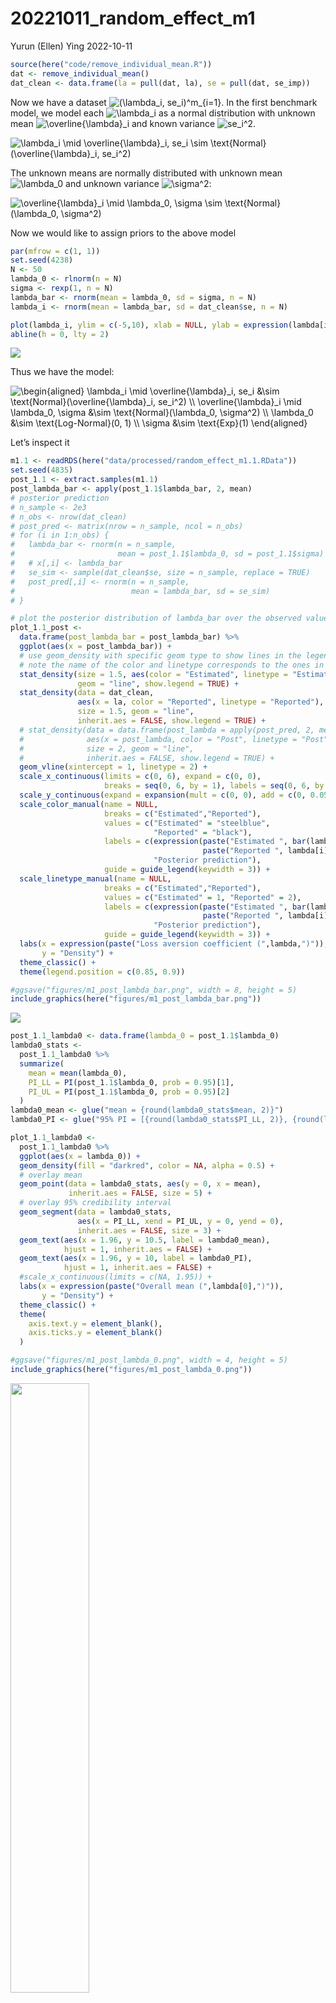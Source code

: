 20221011_random_effect_m1
================
Yurun (Ellen) Ying
2022-10-11

``` r
source(here("code/remove_individual_mean.R"))
dat <- remove_individual_mean() 
dat_clean <- data.frame(la = pull(dat, la), se = pull(dat, se_imp))
```

Now we have a dataset
![(\lambda_i, se_i)^m\_{i=1}](https://latex.codecogs.com/png.image?%5Cdpi%7B110%7D&space;%5Cbg_white&space;%28%5Clambda_i%2C%20se_i%29%5Em_%7Bi%3D1%7D "(\lambda_i, se_i)^m_{i=1}").
In the first benchmark model, we model each
![\lambda_i](https://latex.codecogs.com/png.image?%5Cdpi%7B110%7D&space;%5Cbg_white&space;%5Clambda_i "\lambda_i")
as a normal distribution with unknown mean
![\overline{\lambda}\_i](https://latex.codecogs.com/png.image?%5Cdpi%7B110%7D&space;%5Cbg_white&space;%5Coverline%7B%5Clambda%7D_i "\overline{\lambda}_i")
and known variance
![se_i^2](https://latex.codecogs.com/png.image?%5Cdpi%7B110%7D&space;%5Cbg_white&space;se_i%5E2 "se_i^2").

![\lambda_i \mid \overline{\lambda}\_i, se_i \sim \text{Normal}(\overline{\lambda}\_i, se_i^2)](https://latex.codecogs.com/png.image?%5Cdpi%7B110%7D&space;%5Cbg_white&space;%5Clambda_i%20%5Cmid%20%5Coverline%7B%5Clambda%7D_i%2C%20se_i%20%5Csim%20%5Ctext%7BNormal%7D%28%5Coverline%7B%5Clambda%7D_i%2C%20se_i%5E2%29 "\lambda_i \mid \overline{\lambda}_i, se_i \sim \text{Normal}(\overline{\lambda}_i, se_i^2)")

The unknown means are normally distributed with unknown mean
![\lambda_0](https://latex.codecogs.com/png.image?%5Cdpi%7B110%7D&space;%5Cbg_white&space;%5Clambda_0 "\lambda_0")
and unknown variance
![\sigma^2](https://latex.codecogs.com/png.image?%5Cdpi%7B110%7D&space;%5Cbg_white&space;%5Csigma%5E2 "\sigma^2"):

![\overline{\lambda}\_i \mid \lambda_0, \sigma \sim \text{Normal}(\lambda_0, \sigma^2)](https://latex.codecogs.com/png.image?%5Cdpi%7B110%7D&space;%5Cbg_white&space;%5Coverline%7B%5Clambda%7D_i%20%5Cmid%20%5Clambda_0%2C%20%5Csigma%20%5Csim%20%5Ctext%7BNormal%7D%28%5Clambda_0%2C%20%5Csigma%5E2%29 "\overline{\lambda}_i \mid \lambda_0, \sigma \sim \text{Normal}(\lambda_0, \sigma^2)")

Now we would like to assign priors to the above model

``` r
par(mfrow = c(1, 1))
set.seed(4238)
N <- 50
lambda_0 <- rlnorm(n = N)
sigma <- rexp(1, n = N)
lambda_bar <- rnorm(mean = lambda_0, sd = sigma, n = N)
lambda_i <- rnorm(mean = lambda_bar, sd = dat_clean$se, n = N)

plot(lambda_i, ylim = c(-5,10), xlab = NULL, ylab = expression(lambda[i]))
abline(h = 0, lty = 2)
```

![](20221011_random_effect_m1_files/figure-gfm/unnamed-chunk-2-1.png)<!-- -->

Thus we have the model:

![\begin{aligned}
\lambda_i \mid \overline{\lambda}\_i, se_i &\sim \text{Normal}(\overline{\lambda}\_i, se_i^2) \\\\
\overline{\lambda}\_i \mid \lambda_0, \sigma &\sim \text{Normal}(\lambda_0, \sigma^2) \\\\
\lambda_0 &\sim \text{Log-Normal}(0, 1) \\\\
\sigma &\sim \text{Exp}(1)
\end{aligned}](https://latex.codecogs.com/png.image?%5Cdpi%7B110%7D&space;%5Cbg_white&space;%5Cbegin%7Baligned%7D%0A%5Clambda_i%20%5Cmid%20%5Coverline%7B%5Clambda%7D_i%2C%20se_i%20%26%5Csim%20%5Ctext%7BNormal%7D%28%5Coverline%7B%5Clambda%7D_i%2C%20se_i%5E2%29%20%5C%5C%0A%5Coverline%7B%5Clambda%7D_i%20%5Cmid%20%5Clambda_0%2C%20%5Csigma%20%26%5Csim%20%5Ctext%7BNormal%7D%28%5Clambda_0%2C%20%5Csigma%5E2%29%20%5C%5C%0A%5Clambda_0%20%26%5Csim%20%5Ctext%7BLog-Normal%7D%280%2C%201%29%20%5C%5C%0A%5Csigma%20%26%5Csim%20%5Ctext%7BExp%7D%281%29%0A%5Cend%7Baligned%7D "\begin{aligned}
\lambda_i \mid \overline{\lambda}_i, se_i &\sim \text{Normal}(\overline{\lambda}_i, se_i^2) \\
\overline{\lambda}_i \mid \lambda_0, \sigma &\sim \text{Normal}(\lambda_0, \sigma^2) \\
\lambda_0 &\sim \text{Log-Normal}(0, 1) \\
\sigma &\sim \text{Exp}(1)
\end{aligned}")

Let’s inspect it

``` r
m1.1 <- readRDS(here("data/processed/random_effect_m1.1.RData"))
set.seed(4835)
post_1.1 <- extract.samples(m1.1)
post_lambda_bar <- apply(post_1.1$lambda_bar, 2, mean)
# posterior prediction
# n_sample <- 2e3
# n_obs <- nrow(dat_clean)
# post_pred <- matrix(nrow = n_sample, ncol = n_obs)
# for (i in 1:n_obs) {
#   lambda_bar <- rnorm(n = n_sample,
#                       mean = post_1.1$lambda_0, sd = post_1.1$sigma)
#   # x[,i] <- lambda_bar
#   se_sim <- sample(dat_clean$se, size = n_sample, replace = TRUE)
#   post_pred[,i] <- rnorm(n = n_sample, 
#                          mean = lambda_bar, sd = se_sim)
# }

# plot the posterior distribution of lambda_bar over the observed values of lambda
plot_1.1_post <- 
  data.frame(post_lambda_bar = post_lambda_bar) %>%
  ggplot(aes(x = post_lambda_bar)) +
  # use geom_density with specific geom type to show lines in the legend
  # note the name of the color and linetype corresponds to the ones in the manual settings
  stat_density(size = 1.5, aes(color = "Estimated", linetype = "Estimated"),
               geom = "line", show.legend = TRUE) +
  stat_density(data = dat_clean, 
               aes(x = la, color = "Reported", linetype = "Reported"), 
               size = 1.5, geom = "line", 
               inherit.aes = FALSE, show.legend = TRUE) +
  # stat_density(data = data.frame(post_lambda = apply(post_pred, 2, mean)),
  #              aes(x = post_lambda, color = "Post", linetype = "Post"),
  #              size = 2, geom = "line",
  #              inherit.aes = FALSE, show.legend = TRUE) +
  geom_vline(xintercept = 1, linetype = 2) +
  scale_x_continuous(limits = c(0, 6), expand = c(0, 0),
                     breaks = seq(0, 6, by = 1), labels = seq(0, 6, by = 1)) +
  scale_y_continuous(expand = expansion(mult = c(0, 0), add = c(0, 0.05))) +
  scale_color_manual(name = NULL, 
                     breaks = c("Estimated","Reported"),  
                     values = c("Estimated" = "steelblue", 
                                "Reported" = "black"),
                     labels = c(expression(paste("Estimated ", bar(lambda)[i]),
                                           paste("Reported ", lambda[i])),
                                "Posterior prediction"),
                     guide = guide_legend(keywidth = 3)) + 
  scale_linetype_manual(name = NULL, 
                     breaks = c("Estimated","Reported"),  
                     values = c("Estimated" = 1, "Reported" = 2),
                     labels = c(expression(paste("Estimated ", bar(lambda)[i]),
                                           paste("Reported ", lambda[i])),
                                "Posterior prediction"),
                     guide = guide_legend(keywidth = 3)) +
  labs(x = expression(paste("Loss aversion coefficient (",lambda,")")),
       y = "Density") +
  theme_classic() +
  theme(legend.position = c(0.85, 0.9))

#ggsave("figures/m1_post_lambda_bar.png", width = 8, height = 5)
include_graphics(here("figures/m1_post_lambda_bar.png"))
```

![](../figures/m1_post_lambda_bar.png)<!-- -->

``` r
post_1.1_lambda0 <- data.frame(lambda_0 = post_1.1$lambda_0)
lambda0_stats <- 
  post_1.1_lambda0 %>% 
  summarize(
    mean = mean(lambda_0),
    PI_LL = PI(post_1.1$lambda_0, prob = 0.95)[1],
    PI_UL = PI(post_1.1$lambda_0, prob = 0.95)[2]
  )
lambda0_mean <- glue("mean = {round(lambda0_stats$mean, 2)}")
lambda0_PI <- glue("95% PI = [{round(lambda0_stats$PI_LL, 2)}, {round(lambda0_stats$PI_UL, 2)}]")

plot_1.1_lambda0 <- 
  post_1.1_lambda0 %>% 
  ggplot(aes(x = lambda_0)) +
  geom_density(fill = "darkred", color = NA, alpha = 0.5) +
  # overlay mean
  geom_point(data = lambda0_stats, aes(y = 0, x = mean), 
             inherit.aes = FALSE, size = 5) +
  # overlay 95% credibility interval
  geom_segment(data = lambda0_stats, 
               aes(x = PI_LL, xend = PI_UL, y = 0, yend = 0),
               inherit.aes = FALSE, size = 3) +
  geom_text(aes(x = 1.96, y = 10.5, label = lambda0_mean), 
            hjust = 1, inherit.aes = FALSE) +
  geom_text(aes(x = 1.96, y = 10, label = lambda0_PI), 
            hjust = 1, inherit.aes = FALSE) +
  #scale_x_continuous(limits = c(NA, 1.95)) +
  labs(x = expression(paste("Overall mean (",lambda[0],")")),
       y = "Density") +
  theme_classic() +
  theme(
    axis.text.y = element_blank(),
    axis.ticks.y = element_blank()
  )

#ggsave("figures/m1_post_lambda_0.png", width = 4, height = 5)
include_graphics(here("figures/m1_post_lambda_0.png"))
```

<img src="../figures/m1_post_lambda_0.png" width="50%" height="50%" />

``` r
post_1.1_sigma <- data.frame(sigma = post_1.1$sigma)
sigma_stats <- 
  post_1.1_sigma %>% 
  summarize(
    mean = mean(sigma),
    PI_LL = PI(post_1.1$sigma, prob = 0.95)[1],
    PI_UL = PI(post_1.1$sigma, prob = 0.95)[2]
  )
sigma_mean <- glue("mean = {round(sigma_stats$mean, 2)}")
sigma_PI <- glue("95% PI = [{round(sigma_stats$PI_LL, 2)}, {round(sigma_stats$PI_UL, 2)}]")

plot_1.1_sigma <- 
  post_1.1_sigma %>% 
  ggplot(aes(x = sigma)) +
  geom_density(fill = "darkred", color = NA, alpha = 0.5) +
  # overlay mean
  geom_point(data = sigma_stats, aes(y = 0, x = mean), 
             inherit.aes = FALSE, size = 5) +
  # overlay 95% credibility interval
  geom_segment(data = sigma_stats, 
               aes(x = PI_LL, xend = PI_UL, y = 0, yend = 0),
               inherit.aes = FALSE, size = 3) +
  geom_text(aes(x = 0.85, y = 13.2, label = sigma_mean), 
            hjust = 1, inherit.aes = FALSE) +
  geom_text(aes(x = 0.85, y = 12.5, label = sigma_PI), 
            hjust = 1, inherit.aes = FALSE) +
  scale_x_continuous(breaks = c(0.7, 0.8), labels = c(0.7, 0.8)) +
  labs(x = expression(paste("Heterogeneity (",sigma,")")),
       y = "Density") +
  theme_classic() +
  theme(
    axis.text.y = element_blank(),
    axis.ticks.y = element_blank()
  )

#ggsave("figures/m1_post_sigma.png", width = 4, height = 5)
include_graphics(here("figures/m1_post_sigma.png"))
```

<img src="../figures/m1_post_sigma.png" width="50%" height="50%" />
